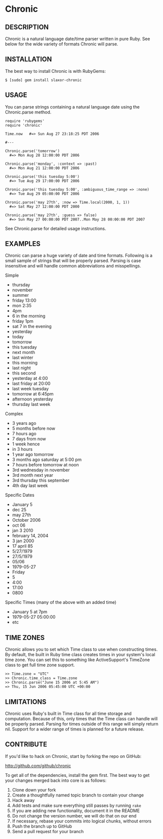 Chronic
=======

## DESCRIPTION

Chronic is a natural language date/time parser written in pure Ruby. See below
for the wide variety of formats Chronic will parse.


## INSTALLATION

The best way to install Chronic is with RubyGems:

    $ [sudo] gem install slaxor-chronic


## USAGE

You can parse strings containing a natural language date using the
Chronic.parse method.

    require 'rubygems'
    require 'chronic'

    Time.now   #=> Sun Aug 27 23:18:25 PDT 2006

    #---

    Chronic.parse('tomorrow')
      #=> Mon Aug 28 12:00:00 PDT 2006

    Chronic.parse('monday', :context => :past)
      #=> Mon Aug 21 12:00:00 PDT 2006

    Chronic.parse('this tuesday 5:00')
      #=> Tue Aug 29 17:00:00 PDT 2006

    Chronic.parse('this tuesday 5:00', :ambiguous_time_range => :none)
      #=> Tue Aug 29 05:00:00 PDT 2006

    Chronic.parse('may 27th', :now => Time.local(2000, 1, 1))
      #=> Sat May 27 12:00:00 PDT 2000

    Chronic.parse('may 27th', :guess => false)
      #=> Sun May 27 00:00:00 PDT 2007..Mon May 28 00:00:00 PDT 2007

See Chronic.parse for detailed usage instructions.


## EXAMPLES

Chronic can parse a huge variety of date and time formats. Following is a
small sample of strings that will be properly parsed. Parsing is case
insensitive and will handle common abbreviations and misspellings.

Simple

* thursday
* november
* summer
* friday 13:00
* mon 2:35
* 4pm
* 6 in the morning
* friday 1pm
* sat 7 in the evening
* yesterday
* today
* tomorrow
* this tuesday
* next month
* last winter
* this morning
* last night
* this second
* yesterday at 4:00
* last friday at 20:00
* last week tuesday
* tomorrow at 6:45pm
* afternoon yesterday
* thursday last week

Complex

* 3 years ago
* 5 months before now
* 7 hours ago
* 7 days from now
* 1 week hence
* in 3 hours
* 1 year ago tomorrow
* 3 months ago saturday at 5:00 pm
* 7 hours before tomorrow at noon
* 3rd wednesday in november
* 3rd month next year
* 3rd thursday this september
* 4th day last week

Specific Dates

* January 5
* dec 25
* may 27th
* October 2006
* oct 06
* jan 3 2010
* february 14, 2004
* 3 jan 2000
* 17 april 85
* 5/27/1979
* 27/5/1979
* 05/06
* 1979-05-27
* Friday
* 5
* 4:00
* 17:00
* 0800

Specific Times (many of the above with an added time)

* January 5 at 7pm
* 1979-05-27 05:00:00
* etc


## TIME ZONES

Chronic allows you to set which Time class to use when constructing times. By
default, the built in Ruby time class creates times in your system's local
time zone. You can set this to something like ActiveSupport's TimeZone class
to get full time zone support.

    >> Time.zone = "UTC"
    >> Chronic.time_class = Time.zone
    >> Chronic.parse("June 15 2006 at 5:45 AM")
    => Thu, 15 Jun 2006 05:45:00 UTC +00:00


## LIMITATIONS

Chronic uses Ruby's built in Time class for all time storage and computation.
Because of this, only times that the Time class can handle will be properly
parsed. Parsing for times outside of this range will simply return nil.
Support for a wider range of times is planned for a future release.


## CONTRIBUTE

If you'd like to hack on Chronic, start by forking the repo on GitHub:

http://github.com/github/chronic

To get all of the dependencies, install the gem first. The best way to get
your changes merged back into core is as follows:

1. Clone down your fork
1. Create a thoughtfully named topic branch to contain your change
1. Hack away
1. Add tests and make sure everything still passes by running `rake`
1. If you are adding new functionality, document it in the README
1. Do not change the version number, we will do that on our end
1. If necessary, rebase your commits into logical chunks, without errors
1. Push the branch up to GitHub
1. Send a pull request for your branch
